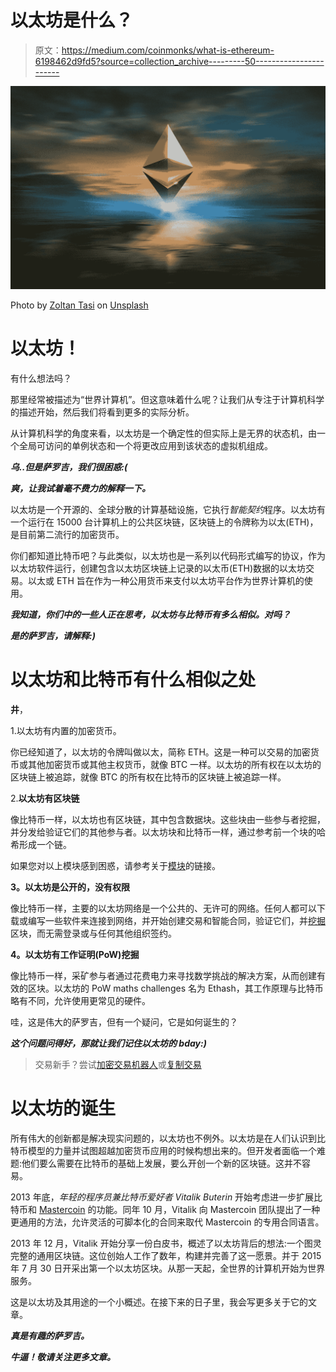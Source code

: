 # 以太坊是什么？

> 原文：<https://medium.com/coinmonks/what-is-ethereum-6198462d9fd5?source=collection_archive---------50----------------------->

![](img/f27fd706ed0c4dc1a182d2b9113f0de0.png)

Photo by [Zoltan Tasi](https://unsplash.com/@zoltantasi?utm_source=medium&utm_medium=referral) on [Unsplash](https://unsplash.com?utm_source=medium&utm_medium=referral)

# 以太坊！

有什么想法吗？

那里经常被描述为“世界计算机”。但这意味着什么呢？让我们从专注于计算机科学的描述开始，然后我们将看到更多的实际分析。

从计算机科学的角度来看，以太坊是一个确定性的但实际上是无界的状态机，由一个全局可访问的单例状态和一个将更改应用到该状态的虚拟机组成。

***乌..但是萨罗吉，我们很困惑:(***

***爽，让我试着毫不费力的解释一下。***

以太坊是一个开源的、全球分散的计算基础设施，它执行*智能契约*程序。以太坊有一个运行在 15000 台计算机上的公共区块链，区块链上的令牌称为以太(ETH)，是目前第二流行的加密货币。

你们都知道比特币吧？与此类似，以太坊也是一系列以代码形式编写的协议，作为以太坊软件运行，创建包含以太坊区块链上记录的以太币(ETH)数据的以太坊交易。以太或 ETH 旨在作为一种公用货币来支付以太坊平台作为世界计算机的使用。

***我知道，你们中的一些人正在思考，以太坊与比特币有多么相似。对吗？***

***是的萨罗吉，请解释:)***

# 以太坊和比特币有什么相似之处

**井**，

1.以太坊有内置的加密货币。

你已经知道了，以太坊的令牌叫做以太，简称 ETH。这是一种可以交易的加密货币或其他加密货币或其他主权货币，就像 BTC 一样。以太坊的所有权在以太坊的区块链上被追踪，就像 BTC 的所有权在比特币的区块链上被追踪一样。

2.**以太坊有区块链**

像比特币一样，以太坊也有区块链，其中包含数据块。这些块由一些参与者挖掘，并分发给验证它们的其他参与者。以太坊块和比特币一样，通过参考前一个块的哈希形成一个链。

如果您对以上模块感到困惑，请参考关于[模块](/coinmonks/structure-of-the-block-inside-a-blockchain-network-7ad66ea5bea)的链接。

**3。以太坊是公开的，没有权限**

像比特币一样，主要的以太坊网络是一个公共的、无许可的网络。任何人都可以下载或编写一些软件来连接到网络，并开始创建交易和智能合同，验证它们，并[挖掘](/coinmonks/what-is-blockchain-mining-and-how-does-it-happen-27962d0d9e02)区块，而无需登录或与任何其他组织签约。

**4。以太坊有工作证明(PoW)挖掘**

像比特币一样，采矿参与者通过花费电力来寻找数学挑战的解决方案，从而创建有效的区块。以太坊的 PoW maths challenges 名为 Ethash，其工作原理与比特币略有不同，允许使用更常见的硬件。

哇，这是伟大的萨罗吉，但有一个疑问，它是如何诞生的？

***这个问题问得好，那就让我们记住以太坊的 bday:)***

> 交易新手？尝试[加密交易机器人](/coinmonks/crypto-trading-bot-c2ffce8acb2a)或[复制交易](/coinmonks/top-10-crypto-copy-trading-platforms-for-beginners-d0c37c7d698c)

# 以太坊的诞生

所有伟大的创新都是解决现实问题的，以太坊也不例外。以太坊是在人们认识到比特币模型的力量并试图超越加密货币应用的时候构想出来的。但开发者面临一个难题:他们要么需要在比特币的基础上发展，要么开创一个新的区块链。这并不容易。

2013 年底，*年轻的程序员兼比特币爱好者 Vitalik Buterin* 开始考虑进一步扩展比特币和 [Mastercoin](https://101blockchains.com/what-is-mastercoin-the-first-altcoin/) 的功能。同年 10 月，Vitalik 向 Mastercoin 团队提出了一种更通用的方法，允许灵活的可脚本化的合同来取代 Mastercoin 的专用合同语言。

2013 年 12 月，Vitalik 开始分享一份白皮书，概述了以太坊背后的想法:一个图灵完整的通用区块链。这位创始人工作了数年，构建并完善了这一愿景。并于 2015 年 7 月 30 日开采出第一个以太坊区块。从那一天起，全世界的计算机开始为世界服务。

这是以太坊及其用途的一个小概述。在接下来的日子里，我会写更多关于它的文章。

***真是有趣的萨罗吉。***

***牛逼！敬请关注更多文章。***